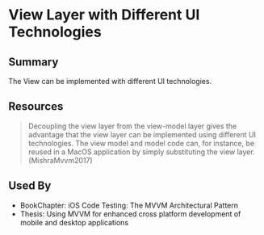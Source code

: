 # View Layer with Different UI Technologies

## Summary
The View can be implemented with different UI technologies.

## Resources
> Decoupling the view layer from the view-model layer gives the
advantage that the view layer can be implemented using different
UI technologies. The view model and model code can, for
instance, be reused in a MacOS application by simply substituting
the view layer. (MishraMvvm2017)


## Used By
* BookChapter: iOS Code Testing: The MVVM Architectural Pattern
* Thesis: Using MVVM for enhanced cross platform development of mobile and desktop applications

